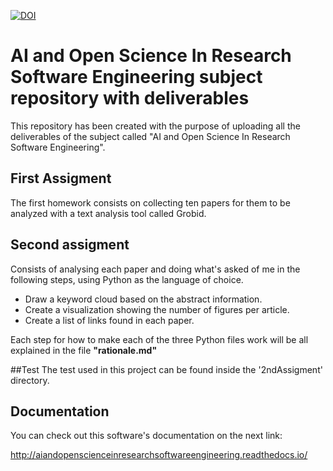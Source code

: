 [![DOI](https://zenodo.org/badge/596545346.svg)](https://zenodo.org/badge/latestdoi/596545346)

# AI and Open Science In Research Software Engineering subject repository with deliverables 

This repository has been created with the purpose of uploading all the deliverables of the subject called "AI and Open Science In Research Software Engineering".

## First Assigment
The first homework consists on collecting ten papers for them to be analyzed with a text analysis tool called Grobid.

## Second assigment

Consists of analysing each paper and doing what's asked of me in the following steps, using Python as the language of choice.
- Draw a keyword cloud based on the abstract information.
- Create a visualization showing the number of figures per article.
- Create a list of links found in each paper. 

Each step for how to make each of the three Python files work will be all explained in the file **"rationale.md"**

##Test
The test used in this project can be found inside the '2ndAssigment' directory.

## Documentation
You can check out this software's documentation on the next link:

http://aiandopenscienceinresearchsoftwareengineering.readthedocs.io/



